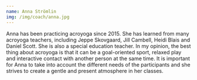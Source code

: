 ```yaml
---
name: Anna Strömlin
img: /img/coach/anna.jpg
---
```

Anna has been practicing acroyoga since 2015. She has learned from many acroyoga teachers, 
including Jeppe Skovgaard, Jill Cambell, Heidi Blais and Daniel Scott. She is also a special education 
teacher. In my opinion, the best thing about acroyoga is that it can be a goal-oriented sport, relaxed 
play and interactive contact with another person at the same time. It is important for Anna to take 
into account the different needs of the participants and she strives to create a gentle and present 
atmosphere in her classes.
